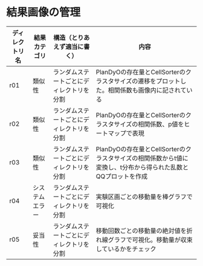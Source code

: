 # 結果画像の管理

| ディレクトリ名 | 結果カテゴリ | 構造（とりあえず適当に書く） | 内容 |
|---|---|---|---|
|r01 |類似性 | ランダムステートごとにディレクトリを分割 | PlanDyOの存在量とCellSorterのクラスタサイズの遷移をプロットした。相関係数も画像内に記されている|
|r02 |類似性 | ランダムステートごとにディレクトリを分割 | PlanDyOの存在量とCellSorterのクラスタサイズの相関係数、p値をヒートマップで表現|
|r03 |類似性 | ランダムステートごとにディレクトリを分割 | PlanDyOの存在量とCellSorterのクラスタサイズの相関係数からt値に変換し、t分布から得られた乱数とQQプロットを作成|
|r04 |システムエラー | ランダムステートごとにディレクトリを分割 | 実験区画ごとの移動量を棒グラフで可視化|
|r05 |妥当性 | ランダムステートごとにディレクトリを分割 | 移動回数ごとの移動量の絶対値を折れ線グラフで可視化。移動量が収束しているかをチェック|
